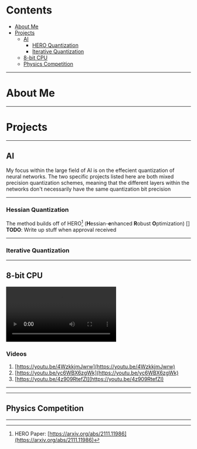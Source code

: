 # Contents
- [About Me](#about-me)
- [Projects](#projects)
	- [AI](#ai)
		- [HERO Quantization](#hero-quantization)
		- [Iterative Quantization](#iterative-quantization)
	- [8-bit CPU](#8-bit-cpu)
	- [Physics Competition](#physics-competition)

---

# About Me

---

# Projects

---

## AI

My focus within the large field of AI is on the effecient quantization of neural networks. The two specific projects listed here are both mixed precision quantization schemes, meaning that the
different layers within the networks don't necessarily have the same quantization bit precision

---

### Hessian Quantization

The method builds off of HERO[^1] (**H**essian-**e**nhanced **R**obust **O**ptimization)
[] **TODO**: Write up stuff when approval received




---

### Iterative Quantization

---

## 8-bit CPU

![demo](./computer.mp4)
### Videos
1. [https://youtu.be/4WzkkjmJwrw](https://youtu.be/4WzkkjmJwrw)
2. [https://youtu.be/yc6WBX6zgWk](https://youtu.be/yc6WBX6zgWk)
3. [https://youtu.be/4z909RtefZI](https://youtu.be/4z909RtefZI)

---

---

## Physics Competition

---

[^1]: HERO Paper: [https://arxiv.org/abs/2111.11986](https://arxiv.org/abs/2111.11986)

